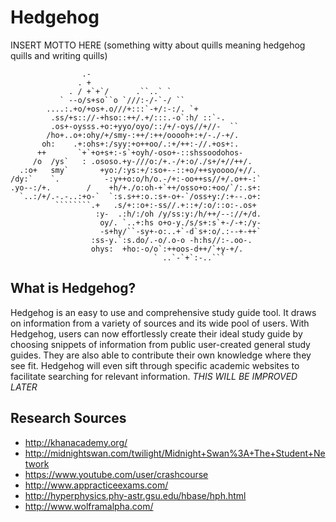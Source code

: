 # Hedgehog 
INSERT MOTTO HERE (something witty about quills meaning hedgehog quills and writing quills)

                    .-                                        
                   . +                                        
                 . / +`+`/      .``..` `                      
               ` --o/s+so``o `///:-/-`-/ ``                   
            ....:.+o/+os+.o///+:::`-+/:-:/. `+                
             .ss/+s:://-+hso::++/.+/:::.-o`:h/ ::`-.          
             .os+-oysss.+o:+yyo/oyo/::/+/-oys//+//-  ``       
            /ho+..o+:ohy/+/smy-:++/:++/ooooh+:+/-./-+/.       
           oh:    .+:ohs+:/syy:+o++oo/.:+/++:-//.+os+:.       
          ++       `+`+o+s+:-s`+oyh/-oso+-::shssoodohos-      
         /o  /ys`   : .ososo.+y-///o:/+.-/+:o/./s+/+//++/.    
      .:o+   smy`       +yo:/:ys:+/:so+--::+o/++syoooo/+//.   
    /dy:`    `.          -:y++o:o/h/o.-/+:-oo++ss//+/.o++-:`  
    .yo--:/+.        /    +h/+./o:oh-+`++/osso+o:+oo/`/:.s+:  
      `..:/+/.-.-..:+o-`  `:s.s++:o.:s+-o+-`/oss+y:/:+--.o+:  
              ````````.+   .s/+::o+:-ss//.+::+/:o/::o:-.os+   
                       :y-  .:h/:/oh /y/ss:y:/h/++/--://+/d.  
                        oy/. `..+:hs o+o-y./s/s+:s`+-/-+:/y-  
                        -s+hy/``-sy+-o:..+`-d`s+:o/.:--+-++`  
                      :ss-y.`:s.do/.-o/.o-o -h:hs//:-.oo-.    
                      ohys:  +ho:-o/o`:++oos-d++/`+y-+/.      
                                    ` ..`-`+`:-..```  

## What is Hedgehog?
Hedgehog is an easy to use and comprehensive study guide tool. It draws on information from a variety of sources and its wide pool of users. With Hedgehog, users can now effortlessly create their ideal study guide by choosing snippets of information from public user-created general study guides. They are also able to contribute their own knowledge where they see fit. Hedgehog will even sift through specific academic websites to facilitate searching for relevant information.
<i>THIS WILL BE IMPROVED LATER</i>

## Research Sources
- http://khanacademy.org/
- http://midnightswan.com/twilight/Midnight+Swan%3A+The+Student+Network
- https://www.youtube.com/user/crashcourse
- http://www.appracticeexams.com/
- http://hyperphysics.phy-astr.gsu.edu/hbase/hph.html
- http://www.wolframalpha.com/
